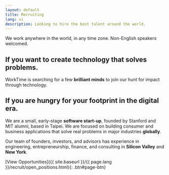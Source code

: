 ```yaml
---
layout: default
title: Recruiting
lang: vi
description: Looking to hire the best talent around the world.
---
```




We work anywhere in the world, in any time zone. Non-English speakers welcomed.

## If you want to create technology that solves problems.

WorkTime is searching for a few **brilliant minds** to join our hunt for impact through technology.

## If you are hungry for your footprint in the digital era.

We are a small, early-stage **software start-up**, founded by Stanford and MIT alumni, based in Taipei. We are focused on building consumer and business applications that solve real problems in major industries **globally**.

Our team of founders, investors, and advisors has experience in engineering, entrepreneurship, finance, and consulting in **Silicon Valley** and **New York**.

[View Opportunities]({{ site.baseurl }}/{{ page.lang }}/recruit/open_positions.html){: .btn#page-btn}

<br>


